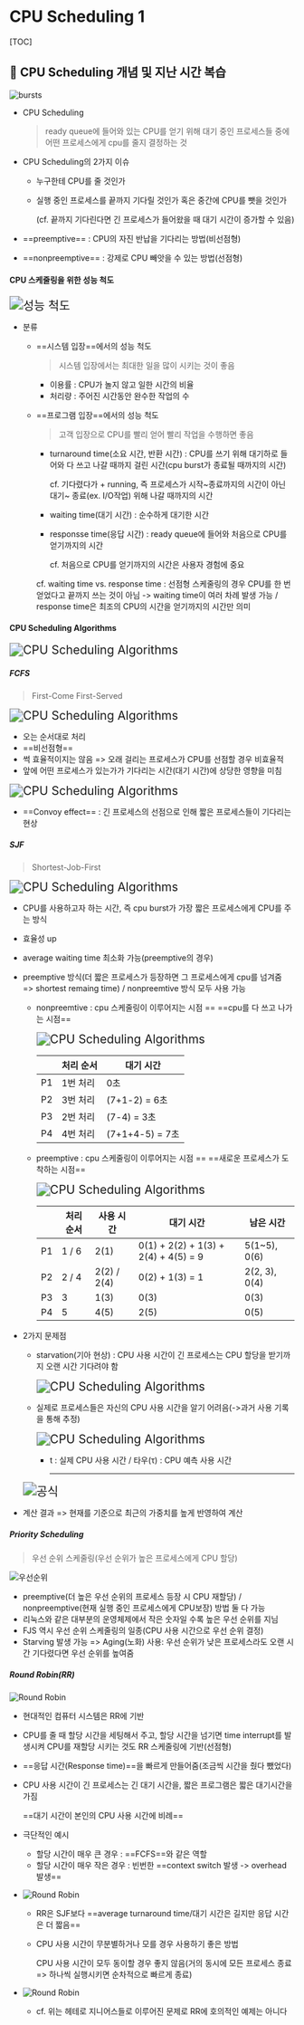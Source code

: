 # CPU Scheduling 1

[TOC]

## 📑 CPU Scheduling 개념 및 지난 시간 복습

![bursts](assets/bursts.png)

- CPU Scheduling

  > ready queue에 들어와 있는 CPU를 얻기 위해 대기 중인 프로세스들 중에 어떤 프로세스에게 cpu를 줄지 결정하는 것

- CPU Scheduling의 2가지 이슈

  - 누구한테 CPU를 줄 것인가

  - 실행 중인 프로세스를 끝까지 기다릴 것인가 혹은 중간에 CPU를 뺏을 것인가

    (cf. 끝까지 기다린다면 긴 프로세스가 들어왔을 때 대기 시간이 증가할 수 있음)

- ==preemptive== : CPU의 자진 반납을 기다리는 방법(비선점형)

- ==nonpreemptive== : 강제로 CPU 빼앗을 수 있는 방법(선점형)



#### CPU 스케줄링을 위한 성능 척도

<img src="assets/척도.png" alt="성능 척도" style="zoom:150%;" />

- 분류

  - ==시스템 입장==에서의 성능 척도

    > 시스템 입장에서는 최대한 일을 많이 시키는 것이 좋음

    - 이용률 : CPU가 놀지 않고 일한 시간의 비율
    - 처리량 : 주어진 시간동안 완수한 작업의 수

  - ==프로그램 입장==에서의 성능 척도

    > 고객 입장으로 CPU를 빨리 얻어 빨리 작업을 수행하면 좋음

    - turnaround time(소요 시간, 반환 시간) : CPU를 쓰기 위해 대기하로 들어와 다 쓰고 나갈 때까지 걸린 시간(cpu burst가 종료될 때까지의 시간)

      cf. 기다렸다가 + running, 즉 프로세스가 시작~종료까지의 시간이 아닌 대기~ 종료(ex. I/O작업) 위해 나갈 때까지의 시간

    - waiting time(대기 시간) : 순수하게 대기한 시간

    - responsse time(응답 시간) : ready queue에 들어와 처음으로 CPU를 얻기까지의 시간

      cf. 처음으로 CPU를 얻기까지의 시간은 사용자 경험에 중요

    cf. waiting time vs. response time : 선점형 스케줄링의 경우 CPU를 한 번 얻었다고 끝까지 쓰는 것이 아님 -> waiting time이 여러 차례 발생 가능 / response time은 최조의 CPU의 시간을 얻기까지의 시간만 의미



#### CPU Scheduling Algorithms

<img src="assets/알고리즘.png" alt="CPU Scheduling Algorithms" style="zoom:150%;" />

##### FCFS

> First-Come First-Served

<img src="assets/fcfs.png" alt="CPU Scheduling Algorithms" style="zoom:150%;" />

- 오는 순서대로 처리
- ==비선점형==
- 썩 효율적이지는 않음 => 오래 걸리는 프로세스가 CPU를 선점할 경우 비효율적
- 앞에 어떤 프로세스가 있는가가 기다리는 시간(대기 시간)에 상당한 영향을 미침

<img src="assets/fcfs(2).png" alt="CPU Scheduling Algorithms" style="zoom:150%;" />

- ==Convoy effect== : 긴 프로세스의 선점으로 인해 짧은 프로세스들이 기다리는 현상



##### SJF

> Shortest-Job-First

<img src="assets/sjf.png" alt="CPU Scheduling Algorithms" style="zoom:150%;" />

- CPU를 사용하고자 하는 시간, 즉 cpu burst가 가장 짧은 프로세스에게 CPU를 주는 방식

- 효율성 up

- average waiting time 최소화 가능(preemptive의 경우)

- preemptive 방식(더 짧은 프로세스가 등장하면 그 프로세스에게 cpu를 넘겨줌 => shortest remaing time) / nonpreemtive 방식 모두 사용 가능

  - nonpreemtive :  cpu 스케줄링이 이루어지는 시점 == ==cpu를 다 쓰고 나가는 시점==

    <img src="assets/sjf(2).png" alt="CPU Scheduling Algorithms" style="zoom:150%;" />

    |      | 처리 순서 | 대기 시간       |
    | ---- | --------- | --------------- |
    | P1   | 1번 처리  | 0초             |
    | P2   | 3번 처리  | (7+1-2) = 6초   |
    | P3   | 2번 처리  | (7-4) = 3초     |
    | P4   | 4번 처리  | (7+1+4-5) = 7초 |

  - preemptive : cpu 스케줄링이 이루어지는 시점 == ==새로운 프로세스가 도착하는 시점==

    <img src="assets/sjf(3).png" alt="CPU Scheduling Algorithms" style="zoom:150%;" />

    |      | 처리 순서 | 사용 시간   | 대기 시간                            | 남은 시간     |
    | ---- | --------- | ----------- | ------------------------------------ | ------------- |
    | P1   | 1 / 6     | 2(1)        | 0(1) + 2(2) + 1(3) + 2(4) + 4(5) = 9 | 5(1~5), 0(6)  |
    | P2   | 2 / 4     | 2(2) / 2(4) | 0(2) + 1(3) = 1                      | 2(2, 3), 0(4) |
    | P3   | 3         | 1(3)        | 0(3)                                 | 0(3)          |
    | P4   | 5         | 4(5)        | 2(5)                                 | 0(5)          |

- 2가지 문제점

  - starvation(기아 현상) : CPU 사용 시간이 긴 프로세스는 CPU 할당을 받기까지 오랜 시간 기다려야 함

    <img src="assets/problem.png" alt="CPU Scheduling Algorithms" style="zoom:150%;" />

  - 실제로 프로세스들은 자신의 CPU 사용 시간을 알기 어려음(->과거 사용 기록을 통해 추정)

    <img src="assets/예측.png" alt="CPU Scheduling Algorithms" style="zoom:150%;" />

    - t : 실제 CPU 사용 시간 / 타우(τ) : CPU 예측 사용 시간

      <hr>
  <img src="assets/공식.png" alt="공식" style="zoom:150%;" />
  
- 계산 결과 => 현재를 기준으로 최근의 가중치를 높게 반영하여 계산



##### Priority Scheduling

> 우선 순위 스케줄링(우선 순위가 높은 프로세스에게 CPU 할당)

![우선순위](assets/우선순위.png)

- preemptive(더 높은 우선 순위의 프로세스 등장 시 CPU 재할당) / nonpreemptive(현재 실행 중인 프로세스에게 CPU보장) 방법 둘 다 가능
- 리눅스와 같은 대부분의 운영체제에서 작은 숫자일 수록 높은 우선 순위를 지님
- FJS 역시 우선 순위 스케줄링의 일종(CPU 사용 시간으로 우선 순위 결정)
- Starving 발생 가능 => Aging(노화) 사용: 우선 순위가 낮은 프로세스라도 오랜 시간 기다렸다면 우선 순위를 높여줌



##### Round Robin(RR)

![Round Robin](assets/rr.png)

- 현대적인 컴퓨터 시스템은 RR에 기반

- CPU를 줄 때 할당 시간을 세팅해서 주고, 할당 시간을 넘기면 time interrupt를 발생시켜 CPU를 재할당 시키는 것도 RR 스케줄링에 기반(선점형)

- ==응답 시간(Response time)==을 빠르게 만들어줌(조금씩 시간을 줬다 뺐었다)

- CPU 사용 시간이 긴 프로세스는 긴 대기 시간을, 짧은 프로그램은 짧은 대기시간을 가짐

  ==대기 시간이 본인의 CPU 사용 시간에 비례==

- 극단적인 예시

  - 할당 시간이 매우 큰 경우 : ==FCFS==와 같은 역할
  - 할당 시간이 매우 작은 경우 : 빈번한 ==context switch 발생 -> overhead 발생==

- ![Round Robin](assets/ex.rr.png)

  - RR은 SJF보다 ==average turnaround time/대기 시간은 길지만 응답 시간은 더 짧음==

  - CPU 사용 시간이 무분별하거나 모를 경우 사용하기 좋은 방법

    CPU 사용 시간이 모두 동이할 경우 좋지 않음(거의 동시에 모든 프로세스 종료 => 하나씩 실행시키면 순차적으로 빠르게 종료)

- ![Round Robin](assets/ex.rr(2).png)

  - cf. 위는 헤테로 지니어스들로 이루어진 문제로 RR에 호의적인 예제는 아니다
